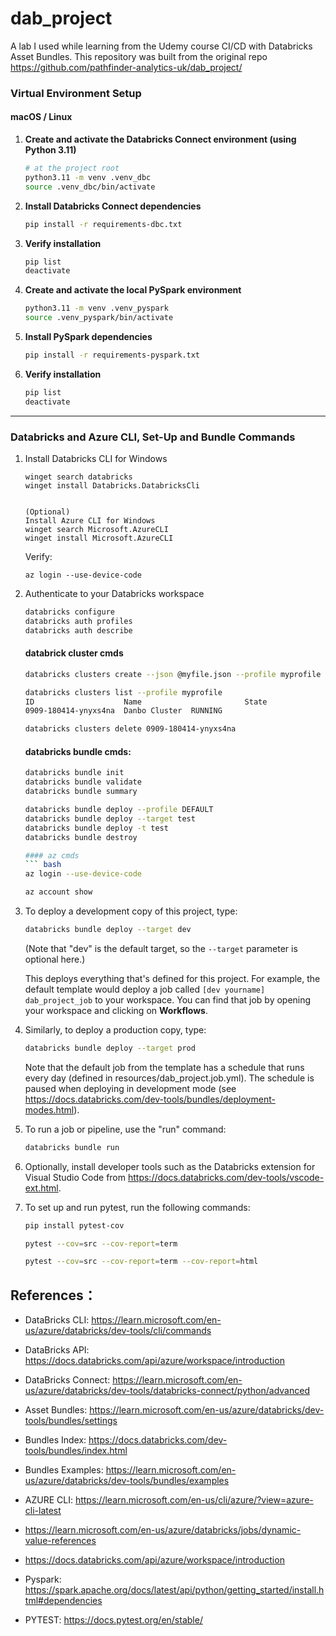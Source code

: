 # dab_project
A lab I used while learning from the Udemy course CI/CD with Databricks Asset Bundles.
This repository was built from the original repo https://github.com/pathfinder-analytics-uk/dab_project/

### Virtual Environment Setup

#### macOS / Linux

1. **Create and activate the Databricks Connect environment (using Python 3.11)**
   ```bash
   # at the project root
   python3.11 -m venv .venv_dbc
   source .venv_dbc/bin/activate
   ```
2. **Install Databricks Connect dependencies**
   ```bash
   pip install -r requirements-dbc.txt
   ```
3. **Verify installation**
   ```bash
   pip list
   deactivate
   ```

4. **Create and activate the local PySpark environment**
   ```bash
   python3.11 -m venv .venv_pyspark
   source .venv_pyspark/bin/activate
   ```
5. **Install PySpark dependencies**
   ```bash
   pip install -r requirements-pyspark.txt
   ```
6. **Verify installation**
   ```bash
   pip list
   deactivate
   ```
---
### Databricks and Azure CLI, Set-Up and Bundle Commands

1. Install Databricks CLI for Windows
   ```
   winget search databricks
   winget install Databricks.DatabricksCli
   

   (Optional)
   Install Azure CLI for Windows 
   winget search Microsoft.AzureCLI    
   winget install Microsoft.AzureCLI
   ```
   Verify: 
   ```
   az login --use-device-code
   ```

2. Authenticate to your Databricks workspace
    ```bash
    databricks configure
    databricks auth profiles
    databricks auth describe
    
    ```
       
   #### databrick cluster cmds
   ```bash
   databricks clusters create --json @myfile.json --profile myprofile
   
   databricks clusters list --profile myprofile
   ID                    Name                       State
   0909-180414-ynyxs4na  Danbo Cluster  RUNNING
   
   databricks clusters delete 0909-180414-ynyxs4na
   ```

   #### databricks bundle cmds:
   ```bash
   databricks bundle init
   databricks bundle validate
   databricks bundle summary

   databricks bundle deploy --profile DEFAULT
   databricks bundle deploy --target test
   databricks bundle deploy -t test
   databricks bundle destroy 

   #### az cmds
   ``` bash
   az login --use-device-code
   
   az account show
   ```  

3. To deploy a development copy of this project, type:
    ```bash
    databricks bundle deploy --target dev
    ```
    (Note that "dev" is the default target, so the `--target` parameter
    is optional here.)

    This deploys everything that's defined for this project.
    For example, the default template would deploy a job called
    `[dev yourname] dab_project_job` to your workspace.
    You can find that job by opening your workspace and clicking on **Workflows**.

4. Similarly, to deploy a production copy, type:
   ```bash
   databricks bundle deploy --target prod
   ```

   Note that the default job from the template has a schedule that runs every day
   (defined in resources/dab_project.job.yml). The schedule
   is paused when deploying in development mode (see
   https://docs.databricks.com/dev-tools/bundles/deployment-modes.html).

5. To run a job or pipeline, use the "run" command:
   ```bash
   databricks bundle run
   ```
6. Optionally, install developer tools such as the Databricks extension for Visual Studio Code from
   https://docs.databricks.com/dev-tools/vscode-ext.html.


7. To set up and run pytest, run the following commands:

   ```bash
   pip install pytest-cov

   pytest --cov=src --cov-report=term

   pytest --cov=src --cov-report=term --cov-report=html
   ```
## References：
- DataBricks CLI:  https://learn.microsoft.com/en-us/azure/databricks/dev-tools/cli/commands
- DataBricks API:  https://docs.databricks.com/api/azure/workspace/introduction
- DataBricks Connect: https://learn.microsoft.com/en-us/azure/databricks/dev-tools/databricks-connect/python/advanced
- Asset Bundles: https://learn.microsoft.com/en-us/azure/databricks/dev-tools/bundles/settings
- Bundles Index: https://docs.databricks.com/dev-tools/bundles/index.html
- Bundles Examples:  https://learn.microsoft.com/en-us/azure/databricks/dev-tools/bundles/examples
- AZURE CLI: https://learn.microsoft.com/en-us/cli/azure/?view=azure-cli-latest
- https://learn.microsoft.com/en-us/azure/databricks/jobs/dynamic-value-references
- https://docs.databricks.com/api/azure/workspace/introduction

- Pyspark: https://spark.apache.org/docs/latest/api/python/getting_started/install.html#dependencies
- PYTEST: https://docs.pytest.org/en/stable/
